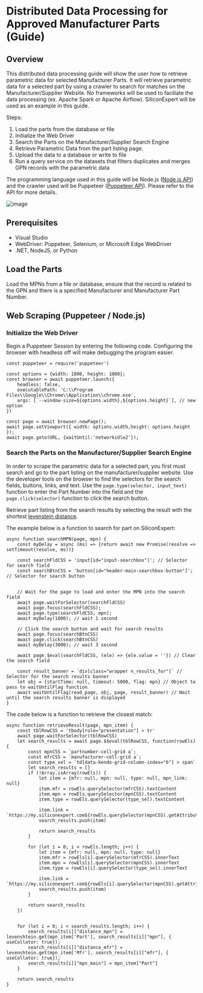 # Distributed Data Processing for Approved Manufacturer Parts (Guide)

## Overview

This distributed data processing guide will show the user how to retrieve parametric data for selected Manufacturer Parts. It will retrieve parametric data for a selected part by using a crawler to search for matches on the Manufacturer/Supplier Website. No frameworks will be used to faciliate the data processing (ex. Apache Spark or Apache Airflow). SiliconExpert will be used as an example in this guide.

Steps:
1. Load the parts from the database or file
2. Initialize the Web Driver
3. Search the Parts on the Manufacturer/Supplier Search Engine
4. Retrieve Parametric Data from the part listing page.
5. Upload the data to a database or write to file
6. Run a query service on the datasets that filters duplicates and merges GPN records with the parametric data

The programming language used in this guide will be Node.js ([Node.js API](https://nodejs.org/docs/latest/api/)) and the crawler used will be Puppeteer ([Puppeteer API](https://pptr.dev/api/puppeteer.elementhandle)). Please refer to the API for more details.

![image](https://github.com/ocecenas/Distributed-Data-Platform/assets/46056159/b0f4aff1-d2b7-44d3-aea2-790b0270fac5)


## Prerequisites
- Visual Studio
- WebDriver: Puppeteer, Selenium, or Microsoft Edge WebDriver
- .NET, NodeJS, or Python

## Load the Parts
Load the MPNs from a file or database, ensure that the record is related to the GPN and there is a specified Manufacturer and Manufacturer Part Number. 

## Web Scraping (Puppeteer / Node.js)

### Initialize the Web Driver

Begin a Puppeteer Session by entering the following code. Configuring the browser with headless off will make debugging the program easier.

    const puppeteer = require('puppeteer')

    const options = {width: 1800, height: 1080};
    const browser = await puppeteer.launch({
        headless: false,
        executablePath: 'C:\\Program Files\\Google\\Chrome\\Application\\chrome.exe',
        args: [`--window-size=${options.width},${options.height}`], // new option
    })

    const page = await browser.newPage();
    await page.setViewport({ width: options.width,height: options.height });
    await page.goto(URL, {waitUntil:'networkidle2'});



### Search the Parts on the Manufacturer/Supplier Search Engine

In order to scrape the parametric data for a selected part, you first must search and go to the part listing on the manufacturer/supplier website. Use the developer tools on the browser to find the selectors for the search fields, buttons, links, and text. Use the ```page.type(selector, input_text)``` function to enter the Part Number into the field and the ```page.click(selector)``` function to click the search button.

Retrieve part listing from the search results by selecting the result with the shortest [levenstein distance](https://www.npmjs.com/package/fast-levenshtein). 

The example below is a function to search for part on SiliconExpert:

    async function searchMPN(page, mpn) {
        const myDelay = async (ms) => {return await new Promise(resolve => setTimeout(resolve, ms))}

        const searchFldCSS = 'input[id="input-searchbox"]'; // Selector for search field
        const searchBtnCSS = 'button[id="header-main-searchbox-button"]'; // Selector for search button


        // Wait for the page to load and enter the MPN into the search field
        await page.waitForSelector(searchFldCSS)
        await page.focus(searchFldCSS);
        await page.type(searchFldCSS, mpn);
        await myDelay(1000); // wait 1 second

        // Click the search button and wait for search results
        await page.focus(searchBtnCSS)
        await page.click(searchBtnCSS)
        await myDelay(3000); // wait 3 second

        await page.$eval(searchFldCSS, (ele) => {ele.value = ''}) // Clear the search field

        const result_banner = `div[class="wrapper n_results_for"]` // Selector for the search results banner
        let obj = {startTime: null, timeout: 5000, flag: mpn} // Object to pass to waitUntilFlag function
        await waitUntilFlag(read_page, obj, page, result_banner) // Wait until the search results banner is displayed
    }

The code below is a function to retrieve the closest match:

    async function retrieveResult(page, mpn_item) {
        const tblRowCSS = 'tbody[role="presentation"] > tr'
        await page.waitForSelector(tblRowCSS)
        let search_results = await page.$$eval(tblRowCSS, function(rowEls) {
            const mpnCSS = `partnumber-cell-grid a`;
            const mfrCSS = `manufacturer-cell-grid a`;
            const type_sel = `td[data-kendo-grid-column-index="6"] > span`
            let search_results = []
            if (!Array.isArray(rowEls)) {
                let item = {mfr: null, mpn: null, type: null, mpn_link: null}
                item.mfr = rowEls.querySelector(mfrCSS).textContent
                item.mpn = rowEls.querySelector(mpnCSS).textContent
                item.type = rowEls.querySelector(type_sel).textContent

                item.link = `https://my.siliconexpert.com${rowEls.querySelector(mpnCSS).getAttribute('href')}`
                search_results.push(item)

                return search_results
            }
            
            for (let i = 0; i < rowEls.length; i++) {
                let item = {mfr: null, mpn: null, type: null}
                item.mfr = rowEls[i].querySelector(mfrCSS).innerText
                item.mpn = rowEls[i].querySelector(mpnCSS).innerText
                item.type = rowEls[i].querySelector(type_sel).innerText

                item.link = `https://my.siliconexpert.com${rowEls[i].querySelector(mpnCSS).getAttribute('href')}`
                search_results.push(item)
            }

            return search_results
        })


        for (let i = 0; i < search_results.length; i++) {
            search_results[i]["distance_mpn"] = levenshtein.get(mpn_item['Part'], search_results[i]["mpn"], { useCollator: true});
            search_results[i]["distance_mfr"] = levenshtein.get(mpn_item['Mfr'], search_results[i]["mfr"], { useCollator: true});
            search_results[i]["mpn_main"] = mpn_item["Part"]
        }

        return search_results
    }


